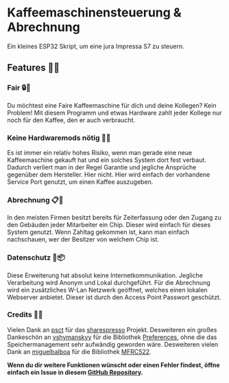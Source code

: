 # Kaffeemaschinensteuerung & Abrechnung

Ein kleines ESP32 Skript, um eine jura Impressa S7 zu steuern.

## Features 🚀💡
### Fair 🔒🚫
Du möchtest eine Faire Kaffeemaschine für dich und deine Kollegen? Kein Problem! Mit diesem Programm und etwas Hardware zahlt jeder Kollege nur noch für den Kaffee, den er auch verbraucht.

### Keine Hardwaremods nötig 🔀🔠
Es ist immer ein relativ hohes Risiko, wenn man gerade eine neue Kaffeemaschine gekauft hat und ein solches System dort fest verbaut. Dadurch verliert man in der Regel Garantie und jegliche Ansprüche gegenüber dem Hersteller.
Hier nicht. Hier wird einfach der vorhandene Service Port genutzt, um einen Kaffee auszugeben.

### Abrechnung 📋📂
In den meisten Firmen besitzt bereits für Zeiterfassung oder den Zugang zu den Gebäuden jeder Mitarbeiter ein Chip. Dieser wird einfach für dieses System genutzt. 
Wenn Zahltag gekommen ist, kann man einfach nachschauen, wer der Besitzer von welchem Chip ist.

### Datenschutz 🔄📦
Diese Erweiterung hat absolut keine Internetkommunikation.
Jegliche Verarbeitung wird Anonym und Lokal durchgeführt. Für die Abrechnung wird ein zusätzliches W-Lan Netzwerk geöffnet, welches einen lokalen Webserver anbietet. Dieser ist durch den Access Point Passwort geschützt. 

### Credits 🪪🔙
Vielen Dank an [psct](https://github.com/psct) für das [sharespresso](https://github.com/psct/sharespresso) Projekt. Desweiteren ein großes Dankeschön an [vshymanskyy](https://github.com/vshymanskyy/) für die Bibliothek [Preferences](https://github.com/vshymanskyy/Preferences), ohne die das Speichermanagement sehr aufwändig geworden wäre. Desweiteren vielen Dank an [miguelbalboa](https://github.com/miguelbalboa/) für die Bibliothek [MFRC522](https://github.com/miguelbalboa/rfid/).

**Wenn du dir weitere Funktionen wünscht oder einen Fehler findest, öffne einfach ein Issue in diesem [GitHub Repository](https://github.com/Cam42_exe/BOGY_Kaffeemaschine/issues).**

